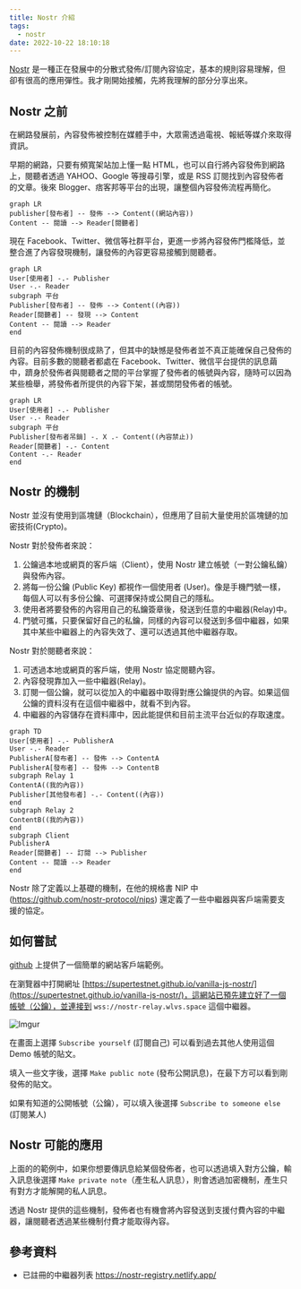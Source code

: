 ```yaml
---
title: Nostr 介紹
tags:
  - nostr
date: 2022-10-22 18:10:18
---
```


[Nostr](https://github.com/nostr-protocol/nostr) 是一種正在發展中的分散式發佈/訂閱內容協定，基本的規則容易理解，但卻有很高的應用彈性。我才剛開始接觸，先將我理解的部分分享出來。

## Nostr 之前

在網路發展前，內容發佈被控制在媒體手中，大眾需透過電視、報紙等媒介來取得資訊。

早期的網路，只要有頻寬架站加上懂一點 HTML，也可以自行將內容發佈到網路上，閱聽者透過 YAHOO、Google 等搜尋引擎，或是 RSS 訂閱找到內容發佈者的文章。後來 Blogger、痞客邦等平台的出現，讓整個內容發佈流程再簡化。

```mermaid
graph LR
publisher[發布者] -- 發佈 --> Content((網站內容))
Content -- 閱讀 --> Reader[閱聽者]
```

現在 Facebook、Twitter、微信等社群平台，更進一步將內容發佈門檻降低，並整合進了內容發現機制，讓發佈的內容更容易接觸到閱聽者。

```mermaid
graph LR
User[使用者] -.- Publisher
User -.- Reader
subgraph 平台
Publisher[發布者] -- 發佈 --> Content((內容))
Reader[閱聽者] -- 發現 --> Content
Content -- 閱讀 --> Reader
end
```

目前的內容發佈機制很成熟了，但其中的缺憾是發佈者並不真正能確保自己發佈的內容。目前多數的閱聽者都處在 Facebook、Twitter、微信平台提供的訊息繭中，躋身於發佈者與閱聽者之間的平台掌握了發佈者的帳號與內容，隨時可以因為某些檢舉，將發佈者所提供的內容下架，甚或關閉發佈者的帳號。


```mermaid
graph LR
User[使用者] -.- Publisher
User -.- Reader
subgraph 平台
Publisher[發布者吊銷] -. X .- Content((內容禁止))
Reader[閱聽者] -.- Content
Content -.- Reader
end
```

## Nostr 的機制

Nostr 並沒有使用到區塊鏈（Blockchain），但應用了目前大量使用於區塊鏈的加密技術(Crypto)。

Nostr 對於發佈者來說：
1. 公鑰過本地或網頁的客戶端（Client），使用 Nostr 建立帳號（一對公鑰私鑰）與發佈內容。
2. 將每一份公鑰 (Public Key) 都視作一個使用者 (User)。像是手機門號一樣，每個人可以有多份公鑰、可選擇保持或公開自己的隱私。
3. 使用者將要發佈的內容用自己的私鑰簽章後，發送到任意的中繼器(Relay)中。
4. 門號可攜，只要保留好自己的私鑰，同樣的內容可以發送到多個中繼器，如果其中某些中繼器上的內容失效了、還可以透過其他中繼器存取。

Nostr 對於閱聽者來說：
1. 可透過本地或網頁的客戶端，使用 Nostr 協定閱聽內容。
2. 內容發現靠加入一些中繼器(Relay)。
3. 訂閱一個公鑰，就可以從加入的中繼器中取得對應公鑰提供的內容。如果這個公鑰的資料沒有在這個中繼器中，就看不到內容。
4. 中繼器的內容儲存在資料庫中，因此能提供和目前主流平台近似的存取速度。

```mermaid
graph TD
User[使用者] -.- PublisherA
User -.- Reader
PublisherA[發布者] -- 發佈 --> ContentA
PublisherA[發布者] -- 發佈 --> ContentB
subgraph Relay 1
ContentA((我的內容))
Publisher[其他發布者] -.- Content((內容))
end
subgraph Relay 2
ContentB((我的內容))
end
subgraph Client
PublisherA
Reader[閱聽者] -- 訂閱 --> Publisher
Content -- 閱讀 --> Reader
end
```

Nostr 除了定義以上基礎的機制，在他的規格書 NIP 中 (https://github.com/nostr-protocol/nips) 還定義了一些中繼器與客戶端需要支援的協定。

## 如何嘗試

[github](https://github.com/supertestnet/vanilla-js-nostr) 上提供了一個簡單的網站客戶端範例。

在瀏覽器中打開網址 [https://supertestnet.github.io/vanilla-js-nostr/](https://supertestnet.github.io/vanilla-js-nostr/)，這網站已預先建立好了一個帳號（公鑰），並連接到 `wss://nostr-relay.wlvs.space` 這個中繼器。

![Imgur](https://imgur.com/TdSQgiO.png)

在畫面上選擇 `Subscribe yourself` (訂閱自己) 可以看到過去其他人使用這個 Demo 帳號的貼文。

填入一些文字後，選擇 `Make public note` (發布公開訊息)，在最下方可以看到剛發佈的貼文。

如果有知道的公開帳號（公鑰），可以填入後選擇 `Subscribe to someone else` (訂閱某人)

## Nostr 可能的應用

上面的的範例中，如果你想要傳訊息給某個發佈者，也可以透過填入對方公鑰，輸入訊息後選擇 `Make private note`（產生私人訊息），則會透過加密機制，產生只有對方才能解開的私人訊息。

透過 Nostr 提供的這些機制，發佈者也有機會將內容發送到支援付費內容的中繼器，讓閱聽者透過某些機制付費才能取得內容。

## 參考資料

- 已註冊的中繼器列表 https://nostr-registry.netlify.app/
